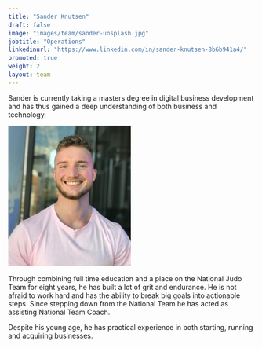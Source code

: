 ```yaml
---
title: "Sander Knutsen"
draft: false
image: "images/team/sander-unsplash.jpg"
jobtitle: "Operations"
linkedinurl: "https://www.linkedin.com/in/sander-knutsen-8b6b941a4/"
promoted: true
weight: 2
layout: team
---
```


Sander is currently taking a masters degree in digital business development and has thus gained a deep understanding of both business and technology.

![Sander](/images/team/sander-250px.jpg)

Through combining full time education and a place on the National Judo Team for eight years, he has built a lot of grit and endurance. He is not afraid to work hard and has the ability to break big goals into actionable steps. Since stepping down from the National Team he has acted as assisting National Team Coach.

Despite his young age, he has practical experience in both starting, running and acquiring businesses.
